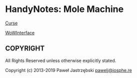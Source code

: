 ﻿# HandyNotes: Mole Machine

[Curse](https://www.curseforge.com/wow/addons/handynotes-mole-machine)

[WoWInterface](http://www.wowinterface.com/downloads/info24766-HandyNotesMoleMachine.html)

## COPYRIGHT

All Rights Reserved unless otherwise explicitly stated.

Copyright (c) 2013-2019 Paweł Jastrzębski <pawelj@iosphe.re>

